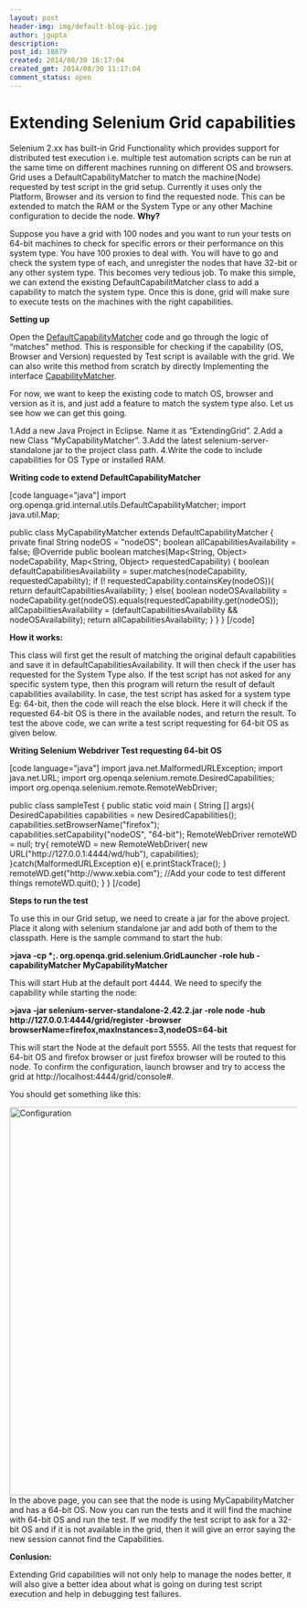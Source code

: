 ```yaml
---
layout: post
header-img: img/default-blog-pic.jpg
author: jgupta
description: 
post_id: 18879
created: 2014/08/30 16:17:04
created_gmt: 2014/08/30 11:17:04
comment_status: open
---
```


# Extending Selenium Grid capabilities

<p>Selenium 2.xx has built-in Grid Functionality which provides support for distributed test execution i.e. multiple test automation scripts can be run at the same time on different machines running on different OS and browsers. Grid uses a DefaultCapabilityMatcher to match the machine(Node) requested by test script in the grid setup. Currently it uses only the Platform, Browser and its version to find the requested node. This can be extended to match the RAM or the System Type or any other Machine configuration to decide the node.
<!--more-->
<strong>Why?</strong></p>
<p>Suppose you have a grid with 100 nodes and you want to run your tests on 64-bit machines to check for specific errors or their performance on this system type. You have 100 proxies to deal with. You will have to go and check the system type of each, and unregister the nodes that have 32-bit or any other system type. This becomes very tedious job. To make this simple, we can extend the existing DefaultCapabilitMatcher class to add a capability to match the system type. Once this is done, grid will make sure to execute tests on the machines with the right capabilities.</p>
<p><strong>Setting up</strong></p>
<p>Open the <a title="DefaultCapabilityMatcher" href="https://code.google.com/p/selenium/source/browse/java/server/src/org/openqa/grid/internal/utils/DefaultCapabilityMatcher.java?spec=svn95dd5912a5c741eacf1c0ea9a37abd494deb79d8&amp;name=selenium-2.23.0&amp;r=95dd5912a5c741eacf1c0ea9a37abd494deb79d8" target="_blank">DefaultCapabilityMatcher</a> code and go through the logic of “matches” method. This is responsible for checking if the capability (OS, Browser and Version) requested by Test script is available with the grid. We can also write this method from scratch by directly Implementing the interface <a title="CapabilityMatcher" href="https://code.google.com/p/selenium/source/browse/java/server/src/org/openqa/grid/internal/utils/CapabilityMatcher.java" target="_blank">CapabilityMatcher</a>.</p>
<p>For now, we want to keep the existing code to match OS, browser and version as it is, and just add a feature to match the system type also. Let us see how we can get this going.</p>
<p>1.Add a new Java Project in Eclipse. Name it as “ExtendingGrid”.
2.Add a new Class “MyCapabilityMatcher”.
3.Add the latest selenium-server-standalone jar to the project class path.
4.Write the code to include capabilities for OS Type or installed RAM.</p>
<p><strong>Writing code to extend DefaultCapabilityMatcher</strong></p>
<p>[code language="java"]
import org.openqa.grid.internal.utils.DefaultCapabilityMatcher;
import java.util.Map;</p>
<p>public class MyCapabilityMatcher extends DefaultCapabilityMatcher {
    private final String nodeOS = &quot;nodeOS&quot;;
    boolean allCapabilitiesAvailability = false;
    @Override
    public boolean matches(Map&lt;String, Object&gt; nodeCapability, Map&lt;String, Object&gt; requestedCapability) {
        boolean defaultCapabilitiesAvailability = super.matches(nodeCapability, requestedCapability);
        if (! requestedCapability.containsKey(nodeOS)){
            return defaultCapabilitiesAvailability;
        }
        else{
            boolean nodeOSAvailability = nodeCapability.get(nodeOS).equals(requestedCapability.get(nodeOS));
            allCapabilitiesAvailability = (defaultCapabilitiesAvailability &amp;&amp; nodeOSAvailability);
            return allCapabilitiesAvailability;
        }
    }
}
[/code]</p>
<p><strong>How it works:</strong></p>
<p>This class will first get the result of matching the original default capabilities and save it in defaultCapabilitiesAvailability. It will then check if the user has requested for the System Type also. If the test script has not asked for any specific system type, then this program will return the result of default capabilities availability. In case, the test script has asked for a system type Eg: 64-bit, then the code will reach the else block. Here it will check if the requested 64-bit OS is there in the available nodes, and return the result. To test the above code, we can write a test script requesting for 64-bit OS as given below.</p>
<p><strong>Writing Selenium Webdriver Test requesting 64-bit OS</strong></p>
<p>[code language="java"]
import java.net.MalformedURLException;
import java.net.URL;
import org.openqa.selenium.remote.DesiredCapabilities;
import org.openqa.selenium.remote.RemoteWebDriver;</p>
<p>public class sampleTest {
    public static void main ( String [] args){
        DesiredCapabilities capabilities = new DesiredCapabilities();
        capabilities.setBrowserName(&quot;firefox&quot;);
        capabilities.setCapability(&quot;nodeOS&quot;, &quot;64-bit&quot;);
        RemoteWebDriver remoteWD = null;
        try{
            remoteWD = new RemoteWebDriver(
                    new URL(&quot;http://127.0.0.1:4444/wd/hub&quot;),
                    capabilities);
        }catch(MalformedURLException e){
            e.printStackTrace();
        }
        remoteWD.get(&quot;http://www.xebia.com&quot;);
        //Add your code to test different things
        remoteWD.quit();
    }
}
[/code]</p>
<p><strong>Steps to run the test</strong></p>
<p>To use this in our Grid setup, we need to create a jar for the above project. Place it along with selenium standalone jar and add both of them to the classpath. Here is the sample command to start the hub:</p>
<p><strong>&gt;java -cp *;. org.openqa.grid.selenium.GridLauncher -role hub -capabilityMatcher MyCapabilityMatcher</strong></p>
<p>This will start Hub at the default port 4444. We need to specify the capability while starting the node:</p>
<p><strong>&gt;java -jar selenium-server-standalone-2.42.2.jar -role node -hub http://127.0.0.1:4444/grid/register -browser browserName=firefox,maxInstances=3,nodeOS=64-bit</strong></p>
<p>This will start the Node at the default port 5555. All the tests that request for 64-bit OS and firefox browser or just firefox browser will be routed to this node. To confirm the configuration, launch browser and try to access the grid at http://localhost:4444/grid/console#.</p>
<p>You should get something like this:</p>
<p><a href="http://xebee.xebia.in/wp-content/uploads/2014/08/Configuration.png"><img class="alignnone size-full wp-image-18881" alt="Configuration" src="http://xebee.xebia.in/wp-content/uploads/2014/08/Configuration.png" width="1011" height="680" /></a>In the above page, you can see that the node is using MyCapabilityMatcher and has a 64-bit OS. Now you can run the tests and it will find the machine with 64-bit OS and run the test. If we modify the test script to ask for a 32-bit OS and if it is not available in the grid, then it will give an error saying the new session cannot find the Capabilities.</p>
<p><strong>Conlusion:</strong></p>
<p>Extending Grid capabilities will not only help to manage the nodes better, it will also give a better idea about what is going on during test script execution and help in debugging test failures.</p>